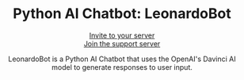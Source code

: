 <center><h1>Python AI Chatbot: LeonardoBot</h1>

[Invite to your server](https://discord.com/api/oauth2/authorize?client_id=1052757371329454140&permissions=3072&scope=bot%20applications.commands)
<br>[Join the support server](https://discord.gg/MUp6CtcWgb)

LeonardoBot is a Python AI Chatbot that uses the OpenAI's Davinci AI model to generate responses to user input.</center>